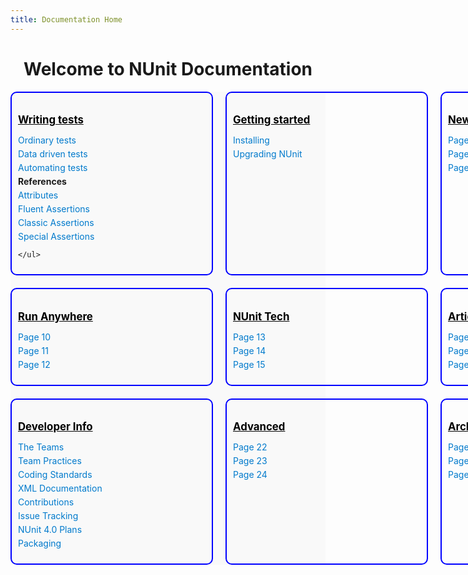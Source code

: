 ```yaml
---
title: Documentation Home
---
```


<style>
  /* Inline CSS (or link to an external stylesheet) */
.containerlp {
  display: grid;
  /* border: 2px solid green; */
  grid-template-columns: repeat(3, 1fr); /* 3 columns layout */
  gap: 20px;
  max-width: 1200px;
  margin: 0 auto; /* Center the container */
  padding: 0;
  box-sizing: border-box;
  background-color: #f9f9f9; /* Add background color to visualize container */
}
  .block {
    border: 2px solid blue;
    padding: 10px; /* 15px space on all sides inside the block element */
    border-radius: 10px;
    min-width: 300px; /* Prevents blocks from becoming too small */
  }

  .block h2 { font-size: 1.2em; margin-bottom: 10px; color: #000000; }
  .block h2 a { color: #000000 !important; } /* Override any blue link styling */
  .block ul { list-style: none; padding: 0; }
  .block li { margin-bottom: 5px; }
  .block li a { text-decoration: none; color: #007acc; }
  .block li a:hover { text-decoration: underline; }
  .block img.icon-img {
    margin: 2px; /* Reduced margin for the icon */
  }
</style>

<div style="text-align: center;">
  <h1>Welcome to NUnit Documentation</h1>
</div>

<div class="containerlp">
  <!-- Block 1 -->
  <div class="block" style="grid-column: 1;">
   <!--  <img src="images/AutomatedCodeTestingIcon48x48.png" alt="Automatic Test Icon" class="icon-img"> -->
    <h2><a href="/writing-tests/index.html"><strong>Writing tests</strong></a></h2>
    <ul>
      <li><a href="/writing-tests/ordinary-tests.html">Ordinary tests</a></li>
      <li><a href="/writing-tests/datadriven-tests.html">Data driven tests</a></li>
      <li><a href="/writing-tests/auto-tests.html">Automating tests</a></li>
      <li><strong>References</strong></li>
      <li><a href="/wip.html">Attributes</a></li>
      <li><a href="/wip.html">Fluent Assertions</a></li>
      <li><a href="/wip.html">Classic Assertions</a></li>
      <li><a href="/wip.html">Special Assertions</a></li>

    </ul>
  
  </div>
  <!-- Block 2 -->
  <div class="block" style="grid-column: 2;">
    <h2><a href="/getting-started/index.html"><strong>Getting started</strong></a></h2>
    <ul>
      <li><a href="/getting-started/index.html">Installing</a></li>
      <li><a href="/getting-started/upgrading.html">Upgrading NUnit</a></li>
    </ul>
  </div>
  <!-- Block 3 -->
  <div class="block" style="grid-column: 3;">
    <h2><a href="/news/index.html"><strong>News</strong></a></h2>
    <ul>
      <li><a href="/wip.html">Page 7</a></li>
      <li><a href="/wip.html">Page 8</a></li>
      <li><a href="/wip.html">Page 9</a></li>
    </ul>
  </div>
  <!-- Block 4 -->
  <div class="block" style="grid-column: 1;">
    <h2><a href="/wip.html"><strong>Run Anywhere</strong></a></h2>
    <ul>
      <li><a href="/wip.html">Page 10</a></li>
      <li><a href="/wip.html">Page 11</a></li>
      <li><a href="/wip.html">Page 12</a></li>
    </ul>
  </div>
  <!-- Block 5 -->
  <div class="block" style="grid-column: 2;">
    <h2><a href="/wip.html"><strong>NUnit Tech</strong></a></h2>
    <ul>
      <li><a href="/wip.html">Page 13</a></li>
      <li><a href="/wip.html">Page 14</a></li>
      <li><a href="/wip.html">Page 15</a></li>
    </ul>
  </div>
  <!-- Block 6 -->
  <div class="block" style="grid-column: 3;">
    <h2><a href="/wip.html"><strong>Articles</strong></a></h2>
    <ul>
      <li><a href="/wip.html">Page 16</a></li>
      <li><a href="/wip.html">Page 17</a></li>
      <li><a href="/wip.html">Page 18</a></li>
    </ul>
  </div>
  <!-- Block 7 -->
  <div class="block" style="grid-column: 1;">
    <h2><a href="/developer-info/index.html"><strong>Developer Info</strong></a></h2>
    <ul>
      <li><a href="/developer-info/The-Teams.html">The Teams</a></li>
      <li><a href="/developer-info/Team-Practices.html">Team Practices</a></li>
      <li><a href="/developer-info/Coding-Standards.html">Coding Standards</a></li>
      <li><a href="/developer-info/Best-practices-for-XML-documentation.html">XML Documentation</a></li>
      <li><a href="/developer-info/Contributions.html">Contributions</a></li>
      <li><a href="/developer-info/Issue-Tracking.html">Issue Tracking</a></li>
      <li><a href="/developer-info/Notes-Toward-NUnit-4.0.html">NUnit 4.0 Plans</a></li>
      <li><a href="/developer-info/Packaging/index.html">Packaging</a></li>
    </ul>
  </div>
  <!-- Block 8 -->
  <div class="block" style="grid-column: 2;">
    <h2><a href="/wip.html"><strong>Advanced</strong></a></h2>
    <ul>
      <li><a href="/wip.html">Page 22</a></li>
      <li><a href="/wip.html">Page 23</a></li>
      <li><a href="/wip.html">Page 24</a></li>
    </ul>
  </div>
  <!-- Block 9 -->
  <div class="block" style="grid-column: 3;">
    <h2><a href="/wip.html"><strong>Archive</strong></a></h2>
    <ul>
      <li><a href="/wip.html">Page 25</a></li>
      <li><a href="/wip.html">Page 26</a></li>
      <li><a href="/wip.html">Page 27</a></li>
    </ul>
  </div>
</div>
